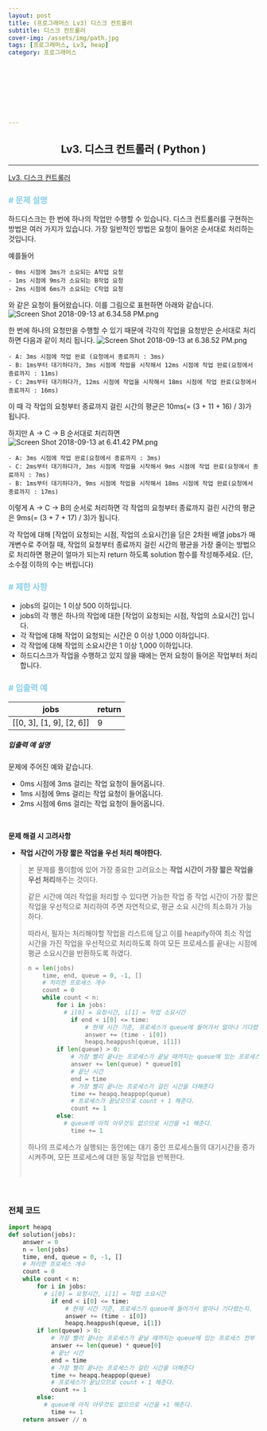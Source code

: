```yaml
---
layout: post
title: (프로그래머스 Lv3) 디스크 컨트롤러
subtitle: 디스크 컨트롤러
cover-img: /assets/img/path.jpg
tags: [프로그래머스, Lv3, heap]
category: 프로그래머스









---
```


<center>
  <h2>
    Lv3. 디스크 컨트롤러 ( Python )
  </h2>
</center>

------

[Lv3. 디스크 컨트롤러](https://programmers.co.kr/learn/courses/30/lessons/42627)

### <span style="color:skyblue"># 문제 설명</span>

하드디스크는 한 번에 하나의 작업만 수행할 수 있습니다. 디스크 컨트롤러를 구현하는 방법은 여러 가지가 있습니다. 가장 일반적인 방법은 요청이 들어온 순서대로 처리하는 것입니다.

예를들어

```
- 0ms 시점에 3ms가 소요되는 A작업 요청
- 1ms 시점에 9ms가 소요되는 B작업 요청
- 2ms 시점에 6ms가 소요되는 C작업 요청
```

와 같은 요청이 들어왔습니다. 이를 그림으로 표현하면 아래와 같습니다.
![Screen Shot 2018-09-13 at 6.34.58 PM.png](https://grepp-programmers.s3.amazonaws.com/files/production/b68eb5cec6/38dc6a53-2d21-4c72-90ac-f059729c51d5.png)

한 번에 하나의 요청만을 수행할 수 있기 때문에 각각의 작업을 요청받은 순서대로 처리하면 다음과 같이 처리 됩니다.
![Screen Shot 2018-09-13 at 6.38.52 PM.png](https://grepp-programmers.s3.amazonaws.com/files/production/5e677b4646/90b91fde-cac4-42c1-98b8-8f8431c52dcf.png)

```
- A: 3ms 시점에 작업 완료 (요청에서 종료까지 : 3ms)
- B: 1ms부터 대기하다가, 3ms 시점에 작업을 시작해서 12ms 시점에 작업 완료(요청에서 종료까지 : 11ms)
- C: 2ms부터 대기하다가, 12ms 시점에 작업을 시작해서 18ms 시점에 작업 완료(요청에서 종료까지 : 16ms)
```

이 때 각 작업의 요청부터 종료까지 걸린 시간의 평균은 10ms(= (3 + 11 + 16) / 3)가 됩니다.

하지만 A → C → B 순서대로 처리하면
![Screen Shot 2018-09-13 at 6.41.42 PM.png](https://grepp-programmers.s3.amazonaws.com/files/production/9eb7c5a6f1/a6cff04d-86bb-4b5b-98bf-6359158940ac.png)

```
- A: 3ms 시점에 작업 완료(요청에서 종료까지 : 3ms)
- C: 2ms부터 대기하다가, 3ms 시점에 작업을 시작해서 9ms 시점에 작업 완료(요청에서 종료까지 : 7ms)
- B: 1ms부터 대기하다가, 9ms 시점에 작업을 시작해서 18ms 시점에 작업 완료(요청에서 종료까지 : 17ms)
```

이렇게 A → C → B의 순서로 처리하면 각 작업의 요청부터 종료까지 걸린 시간의 평균은 9ms(= (3 + 7 + 17) / 3)가 됩니다.

각 작업에 대해 [작업이 요청되는 시점, 작업의 소요시간]을 담은 2차원 배열 jobs가 매개변수로 주어질 때, 작업의 요청부터 종료까지 걸린 시간의 평균을 가장 줄이는 방법으로 처리하면 평균이 얼마가 되는지 return 하도록 solution 함수를 작성해주세요. (단, 소수점 이하의 수는 버립니다)

### <span style="color:skyblue"># 제한 사항</span>

- jobs의 길이는 1 이상 500 이하입니다.
- jobs의 각 행은 하나의 작업에 대한 [작업이 요청되는 시점, 작업의 소요시간] 입니다.
- 각 작업에 대해 작업이 요청되는 시간은 0 이상 1,000 이하입니다.
- 각 작업에 대해 작업의 소요시간은 1 이상 1,000 이하입니다.
- 하드디스크가 작업을 수행하고 있지 않을 때에는 먼저 요청이 들어온 작업부터 처리합니다.

### <span style="color:skyblue"># 입출력 예</span>

| jobs                     | return |
| ------------------------ | ------ |
| [[0, 3], [1, 9], [2, 6]] | 9      |

##### 입출력 예 설명

문제에 주어진 예와 같습니다.

- 0ms 시점에 3ms 걸리는 작업 요청이 들어옵니다.
- 1ms 시점에 9ms 걸리는 작업 요청이 들어옵니다.
- 2ms 시점에 6ms 걸리는 작업 요청이 들어옵니다.

<br>

 **문제 해결 시 고려사항**

- **작업 시간이 가장 짧은 작업을 우선 처리 해야한다.**

>  본 문제를 풀이함에 있어 가장 중요한 고려요소는 **작업 시간이 가장 짧은 작업을 우선 처리**해주는 것이다. 
>
>  같은 시간에 여러 작업을 처리할 수 있다면 가능한 작업 중 작업 시간이 가장 짧은 작업을 우선적으로 처리하여 주면 자연적으로, 평균 소요 시간의 최소화가 가능하다.
>
>  따라서, 필자는 처리해야할 작업을 리스트에 담고 이를 heapify하여 최소 작업 시간을 가진 작업을 우선적으로 처리하도록 하여 모든 프로세스를 끝내는 시점에 평균 소요시간을 반환하도록 하였다.
>
>  ```python
>  n = len(jobs)
>      time, end, queue = 0, -1, []
>      # 처리한 프로세스 개수
>      count = 0
>      while count < n:
>          for i in jobs:
>            # i[0] = 요청시간, i[1] = 작업 소요시간
>              if end < i[0] <= time:
>                  # 현재 시간 기준, 프로세스가 queue에 들어가서 얼마나 기다렸는지.
>                  answer += (time - i[0])
>                  heapq.heappush(queue, i[1])
>          if len(queue) > 0:
>              # 가장 빨리 끝나는 프로세스가 끝날 때까지는 queue에 있는 프로세스 전부 대기시간이므로 값을 추가한다.
>              answer += len(queue) * queue[0]
>              # 끝난 시간
>              end = time
>              # 가장 빨리 끝나는 프로세스가 걸린 시간을 더해준다
>              time += heapq.heappop(queue)
>              # 프로세스가 끝났으므로 count + 1 해준다.
>              count += 1
>          else:
>            # queue에 아직 아무것도 없으므로 시간을 +1 해준다.
>              time += 1 
>  ```
>
>  하나의 프로세스가 실행되는 동안에는 대기 중인 프로세스들의 대기시간을 증가시켜주며, 모든 프로세스에 대한 동일 작업을 반복한다.
>
>  <br>

<br>

### 전체 코드

```python
import heapq
def solution(jobs):
    answer = 0
    n = len(jobs)
    time, end, queue = 0, -1, []
    # 처리한 프로세스 개수
    count = 0
    while count < n:
        for i in jobs:
          # i[0] = 요청시간, i[1] = 작업 소요시간
            if end < i[0] <= time:
                # 현재 시간 기준, 프로세스가 queue에 들어가서 얼마나 기다렸는지.
                answer += (time - i[0])
                heapq.heappush(queue, i[1])
        if len(queue) > 0:
            # 가장 빨리 끝나는 프로세스가 끝날 때까지는 queue에 있는 프로세스 전부 대기시간이므로 값을 추가한다.
            answer += len(queue) * queue[0]
            # 끝난 시간
            end = time
            # 가장 빨리 끝나는 프로세스가 걸린 시간을 더해준다
            time += heapq.heappop(queue)
            # 프로세스가 끝났으므로 count + 1 해준다.
            count += 1
        else:
          # queue에 아직 아무것도 없으므로 시간을 +1 해준다.
            time += 1 
    return answer // n
```

